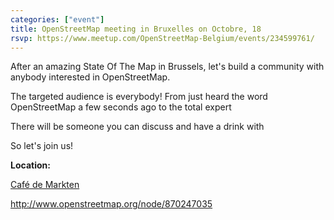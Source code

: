 ```yaml
---
categories: ["event"]
title: OpenStreetMap meeting in Bruxelles on Octobre, 18
rsvp: https://www.meetup.com/OpenStreetMap-Belgium/events/234599761/
---
```

After an amazing State Of The Map in Brussels, let's build a community with anybody interested in OpenStreetMap.

The targeted audience is everybody! From just heard the word OpenStreetMap a few seconds ago to the total expert

There will be someone you can discuss and have a drink with

So let's join us!

**Location:**

[Café de Markten](http://www.demarkten.be/)

<http://www.openstreetmap.org/node/870247035>
